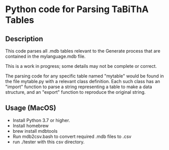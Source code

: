 
Python code for Parsing TaBiThA Tables
=======================================

Description
-----------

This code parses all .mdb tables relevant to the Generate process that are contained in the mylanguage.mdb file.

This is a work in progress; some details may not be complete or correct.

The parsing code for any specific table named "mytable" would be found in the file mytable.py with a relevant class definition.
Each such class has an "import" function to parse a string representing a table to make a data structure, and an "export" function to reproduce the original string.

Usage (MacOS)
-------------

- Install Python 3.7 or higher.
- Install homebrew
- brew install mdbtools
- Run mdb2csv.bash to convert required .mdb files to .csv
- run ./tester with this csv directory.

